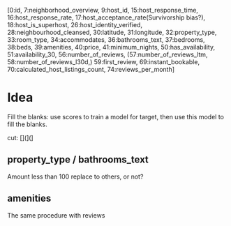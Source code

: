 [0:id, 7:neighborhood_overview, 9:host_id, 15:host_response_time, 16:host_response_rate, 17:host_acceptance_rate(Survivorship bias?), 18:host_is_superhost, 26:host_identity_verified, 28:neighbourhood_cleansed, 30:latitude, 31:longitude, 32:property_type, 33:room_type, 34:accommodates, 36:bathrooms_text, 37:bedrooms, 38:beds, 39:amenities, 40:price, 41:minimum_nights, 50:has_availability, 51:availability_30, 56:number_of_reviews, (57:number_of_reviews_ltm, 58:number_of_reviews_l30d,) 59:first_review, 69:instant_bookable, 70:calculated_host_listings_count, 74:reviews_per_month]

# Idea
Fill the blanks: use scores to train a model for target, then use this model to fill the blanks.

cut:
[](](]


## property_type / bathrooms_text
Amount less than 100 replace to others, or not?

## amenities
The same procedure with reviews